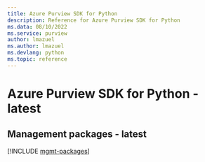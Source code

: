 ```yaml
---
title: Azure Purview SDK for Python
description: Reference for Azure Purview SDK for Python
ms.data: 08/10/2022
ms.service: purview
author: lmazuel
ms.author: lmazuel
ms.devlang: python
ms.topic: reference
---
```

# Azure Purview SDK for Python - latest

## Management packages - latest
[!INCLUDE [mgmt-packages](purview-mgmt-index.md)]